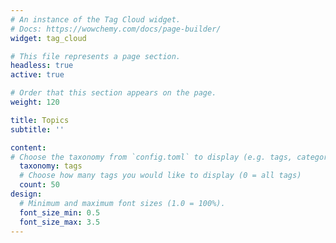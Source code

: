 ```yaml
---
# An instance of the Tag Cloud widget.
# Docs: https://wowchemy.com/docs/page-builder/
widget: tag_cloud

# This file represents a page section.
headless: true
active: true 

# Order that this section appears on the page.
weight: 120

title: Topics
subtitle: ''

content:
# Choose the taxonomy from `config.toml` to display (e.g. tags, categories)
  taxonomy: tags
  # Choose how many tags you would like to display (0 = all tags)
  count: 50
design:
  # Minimum and maximum font sizes (1.0 = 100%).
  font_size_min: 0.5
  font_size_max: 3.5
---
```

